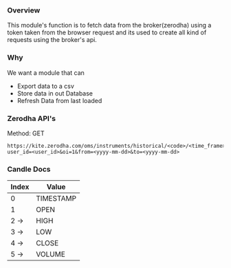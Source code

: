 ### Overview

This module's function is to fetch data from the broker(zerodha) using a token taken from the browser request and its used to create all kind of requests using the broker's api.

### Why

We want a module that can 
 - Export data to a csv
 - Store data in out Database
 - Refresh Data from last loaded

### Zerodha API's
Method: GET
 
```plaintext
https://kite.zerodha.com/oms/instruments/historical/<code>/<time_frame>?user_id=<user_id>&oi=1&from=<yyyy-mm-dd>&to=<yyyy-mm-dd>
```

### Candle Docs
| Index | Value |
| --- | --- |
| 0  | TIMESTAMP |
| 1 | OPEN |
| 2 ->  | HIGH |
| 3 ->  | LOW |
| 4 ->  | CLOSE |
| 5 ->  | VOLUME |

